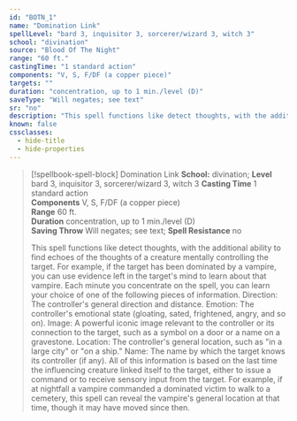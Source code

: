 ```yaml
---
id: "BOTN_1"
name: "Domination Link"
spellLevel: "bard 3, inquisitor 3, sorcerer/wizard 3, witch 3"
school: "divination"
source: "Blood Of The Night"
range: "60 ft."
castingTime: "1 standard action"
components: "V, S, F/DF (a copper piece)"
targets: ""
duration: "concentration, up to 1 min./level (D)"
saveType: "Will negates; see text"
sr: "no"
description: "This spell functions like detect thoughts, with the additional ability to find echoes of the thoughts of a creature mentally controlling the target. For example, if the target has been dominated by a vampire, you can use evidence left in the target's mind to learn about that vampire. Each minute you concentrate on the spell, you can learn your choice of one of the following pieces of information.  Direction: The controller's general direction and distance.  Emotion: The controller's emotional state (gloating, sated, frightened, angry, and so on).  Image: A powerful iconic image relevant to the controller or its connection to the target, such as a symbol on a door or a name on a gravestone.  Location: The controller's general location, such as \"in a large city\" or \"on a ship.\"  Name: The name by which the target knows its controller (if any).  All of this information is based on the last time the influencing creature linked itself to the target, either to issue a command or to receive sensory input from the target. For example, if at nightfall a vampire commanded a dominated victim to walk to a cemetery, this spell can reveal the vampire's general location at that time, though it may have moved since then."
known: false
cssclasses:
  - hide-title
  - hide-properties
---
```


> [!spellbook-spell-block] Domination Link
> **School:** divination; **Level** bard 3, inquisitor 3, sorcerer/wizard 3, witch 3
> **Casting Time** 1 standard action  
> **Components** V, S, F/DF (a copper piece)  
> **Range** 60 ft.  
> **Duration** concentration, up to 1 min./level (D)  
> **Saving Throw** Will negates; see text; **Spell Resistance** no
> 
> This spell functions like detect thoughts, with the additional ability to find echoes of the thoughts of a creature mentally controlling the target. For example, if the target has been dominated by a vampire, you can use evidence left in the target's mind to learn about that vampire. Each minute you concentrate on the spell, you can learn your choice of one of the following pieces of information.  Direction: The controller's general direction and distance.  Emotion: The controller's emotional state (gloating, sated, frightened, angry, and so on).  Image: A powerful iconic image relevant to the controller or its connection to the target, such as a symbol on a door or a name on a gravestone.  Location: The controller's general location, such as "in a large city" or "on a ship."  Name: The name by which the target knows its controller (if any).  All of this information is based on the last time the influencing creature linked itself to the target, either to issue a command or to receive sensory input from the target. For example, if at nightfall a vampire commanded a dominated victim to walk to a cemetery, this spell can reveal the vampire's general location at that time, though it may have moved since then.